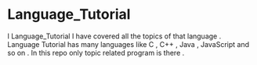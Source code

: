 # Language_Tutorial
I Language_Tutorial I have covered all the topics of that language . Language Tutorial has many languages like C , C++ , Java ,  JavaScript and so on . In this repo only topic related program is there .
